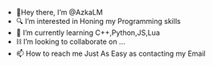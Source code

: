 - 👋Hey there, I’m @AzkaLM
- 🔍 I’m interested in Honing my Programming skills
- 🌱 I’m currently learning C++,Python,JS,Lua
- ⛓️ I’m looking to collaborate on ...
- 📫 How to reach me Just As Easy as contacting my Email

<!---
AzkaLM/AzkaLM is a ✨ special ✨ repository because its `README.md` (this file) appears on your GitHub profile.
You can click the Preview link to take a look at your changes.
--->
